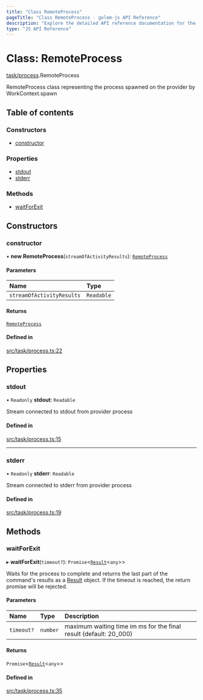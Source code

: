 ```yaml
---
title: "Class RemoteProcess"
pageTitle: "Class RemoteProcess - golem-js API Reference"
description: "Explore the detailed API reference documentation for the Class RemoteProcess within the golem-js SDK for the Golem Network."
type: "JS API Reference"
---
```

# Class: RemoteProcess

[task/process](../modules/task_process).RemoteProcess

RemoteProcess class representing the process spawned on the provider by WorkContext.spawn

## Table of contents

### Constructors

- [constructor](task_process.RemoteProcess#constructor)

### Properties

- [stdout](task_process.RemoteProcess#stdout)
- [stderr](task_process.RemoteProcess#stderr)

### Methods

- [waitForExit](task_process.RemoteProcess#waitforexit)

## Constructors

### constructor

• **new RemoteProcess**(`streamOfActivityResults`): [`RemoteProcess`](task_process.RemoteProcess)

#### Parameters

| Name | Type |
| :------ | :------ |
| `streamOfActivityResults` | `Readable` |

#### Returns

[`RemoteProcess`](task_process.RemoteProcess)

#### Defined in

[src/task/process.ts:22](https://github.com/golemfactory/golem-js/blob/9137662/src/task/process.ts#L22)

## Properties

### stdout

• `Readonly` **stdout**: `Readable`

Stream connected to stdout from provider process

#### Defined in

[src/task/process.ts:15](https://github.com/golemfactory/golem-js/blob/9137662/src/task/process.ts#L15)

___

### stderr

• `Readonly` **stderr**: `Readable`

Stream connected to stderr from provider process

#### Defined in

[src/task/process.ts:19](https://github.com/golemfactory/golem-js/blob/9137662/src/task/process.ts#L19)

## Methods

### waitForExit

▸ **waitForExit**(`timeout?`): `Promise`\<[`Result`](activity_results.Result)\<`any`\>\>

Waits for the process to complete and returns the last part of the command's results as a [Result](activity_results.Result) object.
If the timeout is reached, the return promise will be rejected.

#### Parameters

| Name | Type | Description |
| :------ | :------ | :------ |
| `timeout?` | `number` | maximum waiting time im ms for the final result (default: 20_000) |

#### Returns

`Promise`\<[`Result`](activity_results.Result)\<`any`\>\>

#### Defined in

[src/task/process.ts:35](https://github.com/golemfactory/golem-js/blob/9137662/src/task/process.ts#L35)
